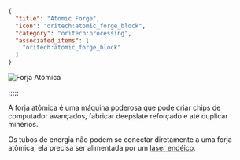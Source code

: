 ```json
{
  "title": "Atomic Forge",
  "icon": "oritech:atomic_forge_block",
  "category": "oritech:processing",
  "associated_items": [
    "oritech:atomic_forge_block"
  ]
}
```

![Forja Atômica](oritech:textures/book/atomic_forge.png,fit)

;;;;;

A forja atômica é uma máquina poderosa que pode criar chips de computador avançados, fabricar deepslate reforçado e até duplicar minérios.

Os tubos de energia não podem se conectar diretamente a uma forja atômica; ela precisa ser alimentada por um [laser endéico](^oritech:interaction/enderic_laser).